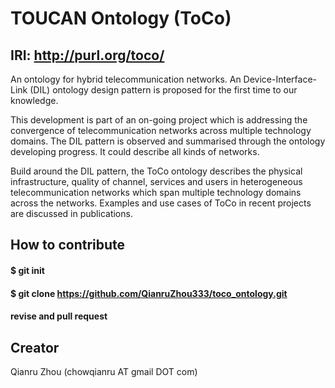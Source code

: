 # TOUCAN Ontology (ToCo)  
## IRI: http://purl.org/toco/
An ontology for hybrid telecommunication networks. An Device-Interface-Link (DIL) ontology design pattern is proposed for the first time to our knowledge. 

This development is part of an on-going project which is addressing the convergence of telecommunication networks across multiple technology domains. 
The DIL pattern is observed and summarised through the ontology developing progress. It could describe all kinds of networks. 

Build around the DIL pattern, the ToCo ontology describes the physical infrastructure, quality of channel, services and users in heterogeneous telecommunication networks which span multiple technology domains across the networks. Examples and use cases of ToCo in recent projects are discussed in publications.

## How to contribute 
####  $ git init
####  $ git clone https://github.com/QianruZhou333/toco_ontology.git
####  revise and pull request
  
## Creator
 Qianru Zhou (chowqianru AT gmail DOT com)
